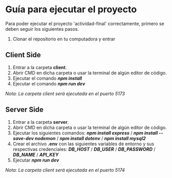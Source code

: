 # Guía para ejecutar el proyecto

Para poder ejecutar el proyecto 'actividad-final' correctamente, primero se deben seguir los siguientes pasos.

1. Clonar el repositorio en tu computadora y entrar

## Client Side

1. Entrar a la carpeta **client**.
2. Abrir CMD en dicha carpeta o usar la terminal de algún editor de código.
3. Ejecutar el comando ***npm install***
4. Ejecutar el comando ***npm run dev***

*Nota: La carpeta client será ejecutada en el puerto 5173*

## Server Side

1. Entrar a la carpeta **server**.
2. Abrir CMD en dicha carpeta o usar la terminal de algún editor de código.
3. Ejecutar los siguientes comandos: ***npm install express*** / ***npm install --save-dev nodemon*** / ***npm install dotenv*** / ***npm install mysql2***
4. Crear el archivo **.env** con las siguientes variables de entorno y sus respectivas credenciales: ***DB_HOST*** / ***DB_USER*** / ***DB_PASSWORD*** / ***DB_NAME*** / ***API_KEY***
5. Ejecutar ***npm run dev***

*Nota: La carpeta client será ejecutada en el puerto 5174*
